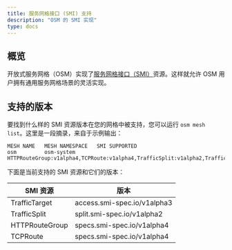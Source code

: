 ```yaml
---
title: 服务网格接口 (SMI) 支持
description: "OSM 的 SMI 实现"
type: docs
---
```


## 概览

开放式服务网格（OSM）实现了[服务网格接口（SMI）](https://smi-spec.io/)资源。这样就允许 OSM 用户拥有通用服务网格场景的灵活实现。

## 支持的版本

要找到什么样的 SMI 资源版本在您的网格中被支持，您可以运行 `osm mesh list`。这里是一段摘录，来自于示例输出：

```
MESH NAME   MESH NAMESPACE   SMI SUPPORTED
osm         osm-system       HTTPRouteGroup:v1alpha4,TCPRoute:v1alpha4,TrafficSplit:v1alpha2,TrafficTarget:v1alpha3
```

下面是当前支持的 SMI 资源和它们的版本：

| SMI 资源 | 版本 |
|--------------|---------|
| TrafficTarget | access.smi-spec.io/v1alpha3 |
| TrafficSplit | split.smi-spec.io/v1alpha2 |
| HTTPRouteGroup | specs.smi-spec.io/v1alpha4 |
| TCPRoute | specs.smi-spec.io/v1alpha4 |

